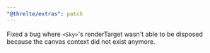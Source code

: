 ```yaml
---
"@threlte/extras": patch
---
```


Fixed a bug where `<Sky>`'s renderTarget wasn't able to be disposed because the canvas context did not exist anymore.
